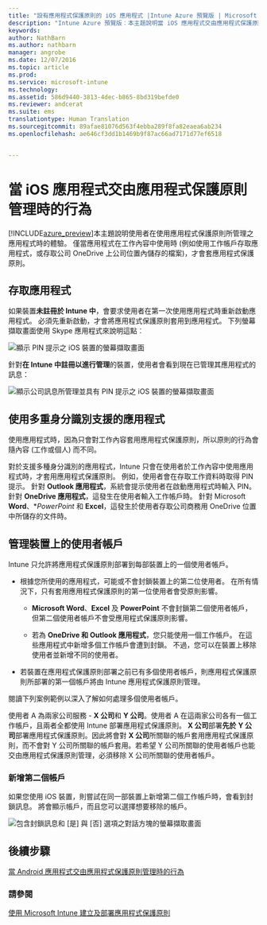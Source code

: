 ```yaml
---
title: "設有應用程式保護原則的 iOS 應用程式 |Intune Azure 預覽版 | Microsoft Docs"
description: "Intune Azure 預覽版︰本主題說明當 iOS 應用程式交由應用程式保護原則管理時的行為。"
keywords: 
author: NathBarn
ms.author: nathbarn
manager: angrobe
ms.date: 12/07/2016
ms.topic: article
ms.prod: 
ms.service: microsoft-intune
ms.technology: 
ms.assetid: 586d9440-3813-4dec-b865-8bd319befde0
ms.reviewer: andcerat
ms.suite: ems
translationtype: Human Translation
ms.sourcegitcommit: 89afae81076d563f4ebba289f8fa82eaea6ab234
ms.openlocfilehash: ae646cf3dd1b1469b9f87ac66ad7171d77ef6518


---
```


# <a name="what-to-expect-when-your-ios-app-is-managed-by-app-protection-policies"></a>當 iOS 應用程式交由應用程式保護原則管理時的行為
[!INCLUDE[azure_preview](../includes/azure_preview.md)]本主題說明使用者在使用應用程式保護原則所管理之應用程式時的體驗。 僅當應用程式在工作內容中使用時 (例如使用工作帳戶存取應用程式，或存取公司 OneDrive 上公司位置內儲存的檔案)，才會套應用程式保護原則。
##  <a name="accessing-apps"></a>存取應用程式

如果裝置**未註冊於 Intune 中**，會要求使用者在第一次使用應用程式時重新啟動應用程式。  必須先重新啟動，才會將應用程式保護原則套用到應用程式。 下列螢幕擷取畫面使用 Skype 應用程式來說明這點︰


![顯示 PIN 提示之 iOS 裝置的螢幕擷取畫面](../media/ios-pin-prompt.png)

針對**在 Intune 中註冊以進行管理**的裝置，使用者會看到現在已管理其應用程式的訊息：

![顯示公司訊息所管理並具有 PIN 提示之 iOS 裝置的螢幕擷取畫面](../media/ios-managed-devices-pin-prompt.png)

##  <a name="using-apps-with-multi-identity-support"></a>使用多重身分識別支援的應用程式

使用應用程式時，因為只會對工作內容套用應用程式保護原則，所以原則的行為會隨內容 (工作或個人) 而不同。  

對於支援多種身分識別的應用程式，Intune 只會在使用者於工作內容中使用應用程式時，才套用應用程式保護原則。  例如，使用者會在存取工作資料時取得 PIN 提示。  針對 **Outlook 應用程式**，系統會提示使用者在啟動應用程式時輸入 PIN。 針對 **OneDrive 應用程式**，這發生在使用者輸入工作帳戶時。  針對 Microsoft **Word**、**PowerPoint* 和 **Excel**，這發生於使用者存取公司商務用 OneDrive 位置中所儲存的文件時。
##  <a name="managing-user-accounts-on-the-device"></a>管理裝置上的使用者帳戶

Intune 只允許將應用程式保護原則部署到每部裝置上的一個使用者帳戶。

* 根據您所使用的應用程式，可能或不會封鎖裝置上的第二位使用者。 在所有情況下，只有套用應用程式保護原則的第一位使用者會受原則影響。
  * **Microsoft Word**、**Excel** 及 **PowerPoint** 不會封鎖第二個使用者帳戶，但第二個使用者帳戶不會受應用程式保護原則影響。  

  * 若為 **OneDrive 和 Outlook 應用程式**，您只能使用一個工作帳戶。  在這些應用程式中新增多個工作帳戶會遭到封鎖。  不過，您可以在裝置上移除使用者並新增不同的使用者。

* 若裝置在應用程式保護原則部署之前已有多個使用者帳戶，則應用程式保護原則所部署的第一個帳戶將由 Intune 應用程式保護原則管理。


閱讀下列案例範例以深入了解如何處理多個使用者帳戶。

使用者 A 為兩家公司服務 - **X 公司**和 **Y 公司**。使用者 A 在這兩家公司各有一個工作帳戶，且兩者全都使用 Intune 部署應用程式保護原則。 **X 公司**部署**先於** **Y 公司**部署應用程式保護原則。因此將會對 **X 公司**所關聯的帳戶套用應用程式保護原則，而不會對 Y 公司所關聯的帳戶套用。若希望 Y 公司所關聯的使用者帳戶也能交由應用程式保護原則管理，必須移除 X 公司所關聯的使用者帳戶。
### <a name="adding-a-second-account"></a>新增第二個帳戶

如果您使用 iOS 裝置，則嘗試在同一部裝置上新增第二個工作帳戶時，會看到封鎖訊息。  將會顯示帳戶，而且您可以選擇想要移除的帳戶。

![包含封鎖訊息和 [是] 與 [否] 選項之對話方塊的螢幕擷取畫面](../media/ios-switch-user.PNG)

## <a name="next-steps"></a>後續步驟
[當 Android 應用程式交由應用程式保護原則管理時的行為](app-protection-enabled-android-apps.md)
### <a name="see-also"></a>請參閱
[使用 Microsoft Intune 建立及部署應用程式保護原則](app-protection-policies.md)



<!--HONumber=Feb17_HO1-->


